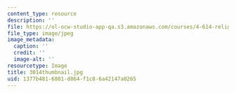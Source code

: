```yaml
---
content_type: resource
description: ''
file: https://ol-ocw-studio-app-qa.s3.amazonaws.com/courses/4-614-religious-architecture-and-islamic-cultures-fall-2002/1377b4816801d864f1c86a42147a0265_3014thumbnail.jpg
file_type: image/jpeg
image_metadata:
  caption: ''
  credit: ''
  image-alt: ''
resourcetype: Image
title: 3014thumbnail.jpg
uid: 1377b481-6801-d864-f1c8-6a42147a0265
---
```


